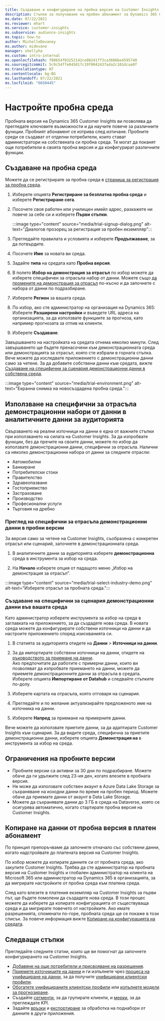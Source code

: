 ```yaml
---
title: Създаване и конфигуриране на пробна версия на Customer Insights
description: Стъпки за получаване на пробен абонамент за Dynamics 365 Customer Insights и конфигуриране.
ms.date: 07/22/2021
ms.reviewer: mhart
ms.service: customer-insights
ms.subservice: audience-insights
ms.topic: how-to
author: MichelleDevaney
ms.author: midevane
manager: shellyha
ms.custom: intro-internal
ms.openlocfilehash: f80654f03252142ce08241ff3ca3606be4595740
ms.sourcegitcommit: 5c9c54ffe045017c19f0042437ada2c101dcaa0f
ms.translationtype: HT
ms.contentlocale: bg-BG
ms.lasthandoff: 07/22/2021
ms.locfileid: "6650445"
---
```

# <a name="set-up-a-trial-environment"></a>Настройте пробна среда 

Пробната версия на Dynamics 365 Customer Insights ви позволява да прегледате ключовите възможности и да научите повече за различните функции. Пробният абонамент се изтрива след изтичане. Пробните среди се създават от отделни потребители, които стават администратори на собствената си пробна среда. Те могат да поканят още потребители в своята пробна версия и да конфигурират различните функции.

## <a name="create-a-trial-environment"></a>Създаване на пробна среда

Можете да се регистрирате за пробна среда в [страница за регистрация за пробна среда](https://dynamics.microsoft.com/get-started/free-trial/?appname=customerinsights). 

1. Изберете опцията **Регистриране за безплатна пробна среда** и изберете **Регистриране сега**.

1. Посочете своя работен или училищен имейл адрес, разкажете ни повече за себе си и изберете **Първи стъпки**.

   :::image type="content" source="media/trial-signup-dialog.png" alt-text="Диалогов прозорец за регистрация за пробен екземпляр":::

1. Прегледайте правилата и условията и изберете **Продължаване**, за да потвърдите.

1. Посочете **Име** за новата ви среда. 

1. Задайте **типа** на средата като **Пробна версия**.

1. В полето **Избор на демонстрация за отрасъл** по избор можете да изберете специфичен за отрасъла набор от данни. Можете също [да промените на демонстрация за отрасъл](#use-industry-specific-demo-data-sets-in-audience-insights) по-късно и да започнете с набора от данни по подразбиране.

1. Изберете **Регион** за вашата среда.

1. По избор, ако сте администратор на организация на Dynamics 365: Изберете **Разширени настройки** и въведете URL адреса на организацията, за да използвате функциите за прогноза, като например прогнозата за отлив на клиенти. 

1. Изберете **Създаване**. 

Завършването на настройката на средата отнема няколко минути. След завършването ще бъдете пренасочени към демонстрационната среда или демонстрацията за отрасъл, която сте избрали в горната стъпка. Вече можете да изследвате приложението с демонстрационни данни само за четене. За да добавите собствени данни към средата, вижте [Създаване на специфични за сценария демонстрационни данни в собствена среда](#create-scenario-specific-demo-data-in-your-own-environment).

:::image type="content" source="media/trial-environment.png" alt-text="Екранна снимка на новосъздадена пробна среда.":::

## <a name="use-industry-specific-demo-data-sets-in-audience-insights"></a>Използване на специфични за отрасъла демонстрационни набори от данни в аналитичните данни за аудиторията

Свързването на реални източници на данни е една от важните стъпки при използването на силата на Customer Insights. За да изпробвате функции, без да пречите на своите данни, можете по избор да използвате демонстрационни данни, специфични за отрасъла. Налични са няколко демонстрационни набора от данни за следните отрасли: 

-   Автомобилни
-   Банкиране
-   Потребителски стоки
-   Правителство
-   Здравеопазване
-   Гостоприемство
-   Застраховане
-   Производство
-   Професионални услуги
-   Търговия на дребно

### <a name="see-industry-specific-demo-data-in-trials"></a>Преглед на специфични за отрасъла демонстрационни данни в пробни версии

За версия само за четене на Customer Insights, съобразена с конкретен отрасъл или сценарий, започнете в демонстрационната среда. 
 
1.  В аналитичните данни за аудиторията изберете **демонстрационна** среда в инструмента за избор на среда.

2.  На **Начало** изберете опция от падащото меню „Избор на демонстрация за отрасъл”.

:::image type="content" source="media/trial-select-industry-demo.png" alt-text="Изберете отрасъл за пробната среда.":::

### <a name="create-scenario-specific-demo-data-in-your-own-environment"></a>Създаване на специфични за сценария демонстрационни данни във вашата среда

Като администратор изберете инструмента за избор на среда в заглавката на приложението, за да създадете нова среда. В новата среда можете да конфигурирате собствени източници на данни и да настроите приложението според изискванията си. 

1.  В статията за аудиторията отидете на **Данни** > **Източници на данни**.

2.  За да импортирате собствени източници на данни, отидете на [ръководството за приемане на данни](data-sources.md).     
   Ако предпочитате да работите с примерни данни, които ви позволяват да изпробвате приемането на данни, можете да приемете демонстрационните данни за отрасъла в средата. Изберете опцията **Импортиране от Datahub** и следвайте стъпките по-долу.

3.  Изберете картата на отрасъла, която отговаря на сценария. 

4.  Прегледайте и по желание актуализирайте предложеното име на източника на данни. 

5.  Изберете **Напред** за приемане на примерните данни. 

Вече можете да използвате приетите данни, за да адаптирате Customer Insights към сценария. За да видите среда, специфична за приетите демонстрационни данни, изберете опцията **Демонстрация на <Industry>** в инструмента за избор на среда.

## <a name="limitations-in-trials"></a>Ограничения на пробните версии

- Пробните версии са активни за 30 дни по подразбиране. Можете обаче да ги удължите след 23-ия ден, когато влезете в пробната версия.
- Не може да използвате собствен акаунт в Azure Data Lake Storage за съхраняване на изходни данни по време на пробен период. Можете обаче да приемате данни от акаунт в Data Lake Storage.
- Можете да съхранявате данни до 3 ГБ в среда на Dataverse, която се осигурява автоматично, когато стартирате пробна версия на Customer Insights.

## <a name="copy-data-from-a-trial-to-a-paid-subscription"></a>Копиране на данни от пробна версия в платен абонамент

По принцип препоръчваме да започнете отначало със собствени данни, когато надстройвате до платената версия на Customer Insights. 

По избор можете да копирате данните си от пробната среда, ако закупите Customer Insights. Трябва да сте администратор на пробната версия на Customer Insights и глобален администратор на клиента на Microsoft 365 или администратор на Dynamics 365 в организацията, за да мигрирате настройките от пробна среда към платена среда. 

След като влезете в платения екземпляр на Customer Insights за първи път, ще бъдете помолени да създадете нова среда. В този процес можете да изберете да копирате конфигурацията от съществуваща среда и да мигрирате повечето от настройките. Ако имате разрешенията, споменати по-горе, пробната среда ще се покаже в този списък. За повече информация вижте [Копиране на конфигурацията на средата](manage-environments.md#copy-the-environment-configuration).

## <a name="next-steps"></a>Следващи стъпки

Прегледайте следните статии, които ще ви помогнат да започнете конфигурирането на Customer Insights. 

- [Добавяне на още потребители и присвояване на разрешения](permissions.md).
- [Приемете източниците на данни](data-sources.md) и ги изпълнете чрез [процеса на унифициране на данни](data-unification.md), за да получите [унифицирани клиентски профили](customer-profiles.md).
- [Обогатете унифицираните клиентски профили](enrichment-hub.md) или [изпълнете модели за прогнозиране](predictions-overview.md).
- Създайте [сегменти](segments.md), за да групирате клиенти, и [мерки](measures.md), за да преглеждате KPI.
- Задайте [връзки](connections.md) и [експортиране](export-destinations.md) за обработка на поднабори от данните в други приложения.